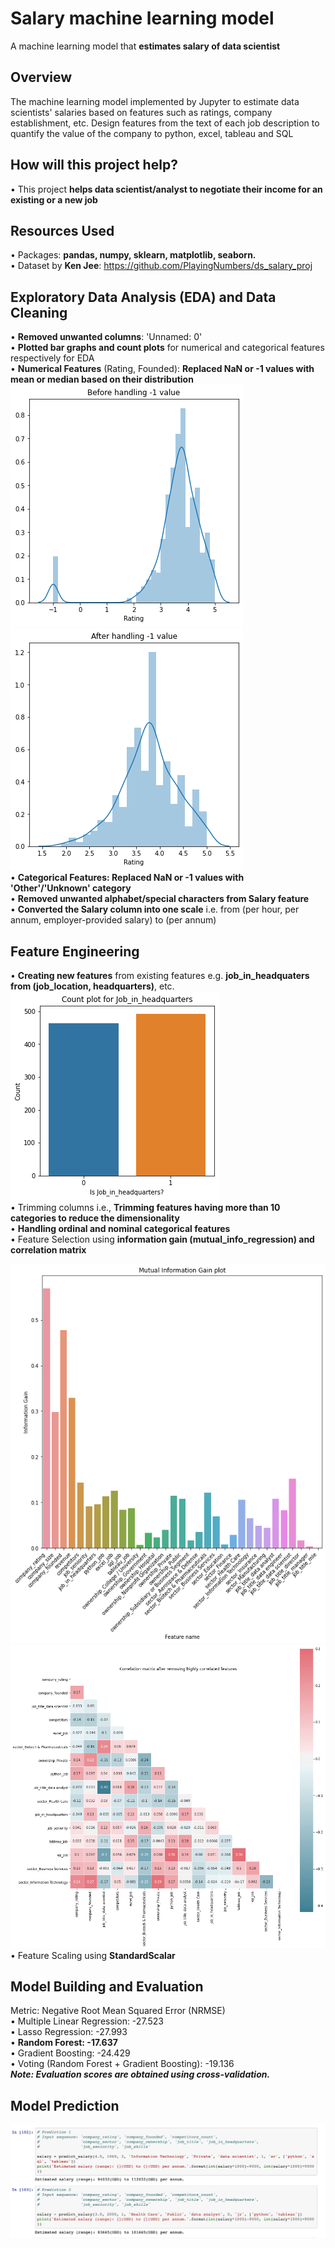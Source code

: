 # Salary machine learning model
A machine learning model that  **estimates salary of data scientist**

## Overview

The machine learning model implemented by Jupyter to estimate data scientists' salaries based on features such as ratings, company establishment, etc. Design features from the text of each job description to quantify the value of the company to python, excel, tableau and SQL

## How will this project help?
• This project **helps data scientist/analyst to negotiate their income for an existing or a new job**

## Resources Used
• Packages: **pandas, numpy, sklearn, matplotlib, seaborn.**<br/>
• Dataset by **Ken Jee**: https://github.com/PlayingNumbers/ds_salary_proj

## Exploratory Data Analysis (EDA) and Data Cleaning
• **Removed unwanted columns**: 'Unnamed: 0'<br/>
• **Plotted bar graphs and count plots** for numerical and categorical features respectively for EDA<br/>
• **Numerical Features** (Rating, Founded): **Replaced NaN or -1 values with mean or median based on their distribution**<br/>
![rating](rating.png) ![rating1](rating1.png)<br/>
• **Categorical Features: Replaced NaN or -1 values with 'Other'/'Unknown' category**<br/>
• **Removed unwanted alphabet/special characters from Salary feature**<br/>
• **Converted the Salary column into one scale** i.e. from (per hour, per annum, employer-provided salary) to (per annum)

## Feature Engineering
• **Creating new features** from existing features e.g. **job_in_headquaters from (job_location, headquarters)**, etc.<br/>
![jih](jih.png)<br/>
• Trimming columns i.e., **Trimming features having more than 10 categories to reduce the dimensionality**<br/>
• **Handling ordinal and nominal categorical features**<br/>
• Feature Selection using **information gain (mutual_info_regression) and correlation matrix**<br/>

![infogain](infogain.png)<br/>
![corr1](corr1.png)<br/>
• Feature Scaling using **StandardScalar**

## Model Building and Evaluation
Metric: Negative Root Mean Squared Error (NRMSE)<br/>
• Multiple Linear Regression: -27.523<br/>
• Lasso Regression: -27.993<br/>
• **Random Forest: -17.637**<br/>
• Gradient Boosting: -24.429<br/>
• Voting (Random Forest + Gradient Boosting): -19.136<br/>
_**Note: Evaluation scores are obtained using  cross-validation.**_

## Model Prediction
![Prediction](predict.PNG)

